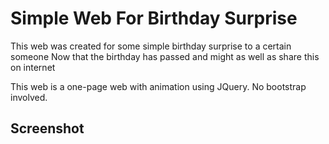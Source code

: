 # Simple Web For Birthday Surprise

This web was created for some simple birthday surprise to a certain someone
Now that the birthday has passed and might as well as share this on internet

This web is a one-page web with animation using JQuery. No bootstrap involved.

## Screenshot

